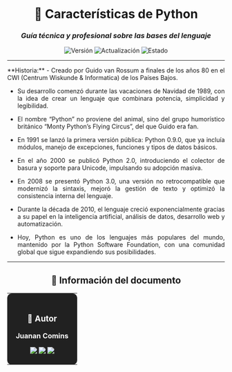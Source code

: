<div align="center">

# 🐍 **Características de Python**

### *Guía técnica y profesional sobre las bases del lenguaje*

![Versión](https://img.shields.io/badge/Versión-2.0-1565C0?style=for-the-badge)
![Actualización](https://img.shields.io/badge/Actualizado-2025--01--23-43A047?style=for-the-badge)
![Estado](https://img.shields.io/badge/Estado-Estable-00C853?style=for-the-badge)

</div>

---

<div align="justify">
**Historia:**
- Creado por Guido van Rossum a finales de los años 80 en el CWI (Centrum Wiskunde & Informatica) de los Países Bajos.

- Su desarrollo comenzó durante las vacaciones de Navidad de 1989, con la idea de crear un lenguaje que combinara potencia, simplicidad y legibilidad.

- El nombre “Python” no proviene del animal, sino del grupo humorístico británico “Monty Python’s Flying Circus”, del que Guido era fan.

- En 1991 se lanzó la primera versión pública: Python 0.9.0, que ya incluía módulos, manejo de excepciones, funciones y tipos de datos básicos.

- En el año 2000 se publicó Python 2.0, introduciendo el colector de basura y soporte para Unicode, impulsando su adopción masiva.

- En 2008 se presentó Python 3.0, una versión no retrocompatible que modernizó la sintaxis, mejoró la gestión de texto y optimizó la consistencia interna del lenguaje.

- Durante la década de 2010, el lenguaje creció exponencialmente gracias a su papel en la inteligencia artificial, análisis de datos, desarrollo web y automatización.

- Hoy, Python es uno de los lenguajes más populares del mundo, mantenido por la Python Software Foundation, con una comunidad global que sigue expandiendo sus posibilidades.

</div>

---

<div align="center">

## 📄 **Información del documento**

<table>
<tr>
<td align="center" bgcolor="#212121" style="color:white; padding:20px; border-radius:10px;">

### 👤 **Autor**

**Juanan Comins**

<a href="https://github.com/juanantoniocomins" target="_blank">
  <img src="https://img.shields.io/badge/GitHub-juanantoniocomins-181717?style=for-the-badge&logo=github&logoColor=white" />
</a>
<a href="https://www.linkedin.com/in/juan-comins-9222aa212/" target="_blank">
  <img src="https://img.shields.io/badge/LinkedIn-Juanan_Comins-0077B5?style=for-the-badge&logo=linkedin&logoColor=white" />
</a>
<a href="mailto:juanancomins@gmail.com">
  <img src="https://img.shields.io/badge/Email-Contacto-D14836?style=for-the-badge&logo=gmail&logoColor=white" />
</a>

</td>
</tr>
</table>

</div>
